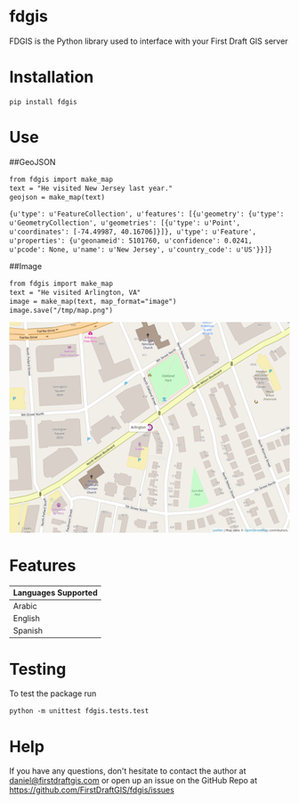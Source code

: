 # fdgis
FDGIS is the Python library used to interface with your First Draft GIS server  

# Installation
```
pip install fdgis
```

# Use
##GeoJSON
```
from fdgis import make_map
text = "He visited New Jersey last year."
geojson = make_map(text)
```
```
{u'type': u'FeatureCollection', u'features': [{u'geometry': {u'type': u'GeometryCollection', u'geometries': [{u'type': u'Point', u'coordinates': [-74.49987, 40.16706]}]}, u'type': u'Feature', u'properties': {u'geonameid': 5101760, u'confidence': 0.0241, u'pcode': None, u'name': u'New Jersey', u'country_code': u'US'}}]}
```

##Image
```
from fdgis import make_map
text = "He visited Arlington, VA"
image = make_map(text, map_format="image")
image.save("/tmp/map.png")
```
<img src="https://raw.githubusercontent.com/FirstDraftGIS/fdgis/master/arlington.png" width="700px">

# Features
| Languages Supported |
| ------------------- |
| Arabic |
| English |
| Spanish|

# Testing
To test the package run
```
python -m unittest fdgis.tests.test
```

# Help
If you have any questions, don't hesitate to contact the author at daniel@firstdraftgis.com or open up an issue on the GitHub Repo at https://github.com/FirstDraftGIS/fdgis/issues
